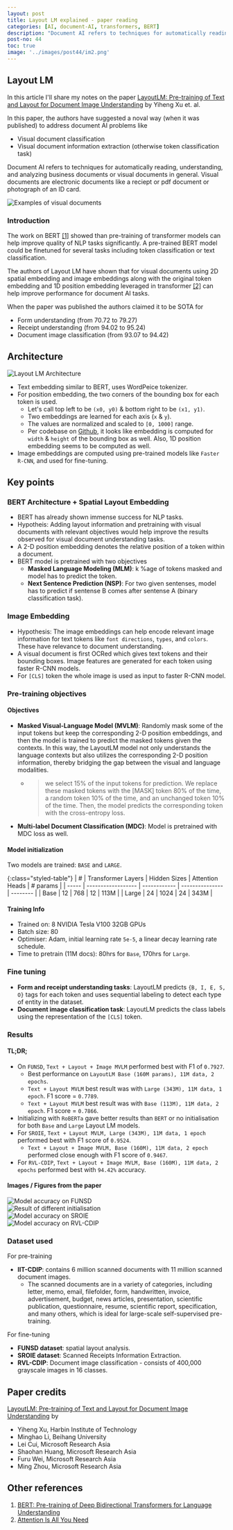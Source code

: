 ```yaml
---
layout: post
title: Layout LM explained - paper reading
categories: [AI, document-AI, transformers, BERT]
description: "Document AI refers to techniques for automatically reading, understanding, and analyzing business documents or visual documents in general. Visual documents are electronic documents like a reciept or pdf document or photograph of an ID card. In this article I will be sharing my notes on the paper - 'LayoutLM: Pre-training of Text and Layout for Document Image Understanding' by Yiheng Xu et. al. When the paper was published the authors claimed this to be SOTA on multiple Visual Document Understanding tasks."
post-no: 44
toc: true
image: '../images/post44/im2.png'
---
```


## Layout LM

In this article I'll share my notes on the paper [LayoutLM: Pre-training of Text and Layout for Document Image Understanding](https://arxiv.org/pdf/1912.13318.pdf) by Yiheng Xu et. al.

In this paper, the authors have suggested a noval way (when it was published) to address document AI problems like

-   Visual document classification
-   Visual document information extraction (otherwise token classification task)

Document AI refers to techniques for automatically reading, understanding, and analyzing business documents or visual documents in general. Visual documents are electronic documents like a reciept or pdf document or photograph of an ID card.

<div class="blog-image-container"><div class="image"><img src="https://blog.minhazav.dev/images/post44/im1.png" alt="Examples of visual documents"></div></div>


### Introduction
The work on BERT [[1]](https://arxiv.org/abs/1810.04805) showed than pre-training of transformer models can help improve quality of NLP tasks significantly. A pre-trained BERT model could be finetuned for several tasks including token classification or text classification.

The authors of Layout LM have shown that for visual documents using 2D spatial embedding and image embeddings along with the original token embedding and 1D position embedding leveraged in transformer [[2]](https://arxiv.org/abs/1706.03762) can help improve performance for document AI tasks.

When the paper was published the authors claimed it to be SOTA for 
-    Form understanding (from 70.72 to 79.27)
-    Receipt understanding (from 94.02 to 95.24)
-    Document image classification (from 93.07 to 94.42)

## Architecture

<div class="blog-image-container"><div class="image"><img src="https://blog.minhazav.dev/images/post44/im2.png" alt="Layout LM Architecture"></div></div>


-  Text embedding similar to BERT, uses WordPeice tokenizer.
-  For position embedding, the two corners of the bounding box for each token is used.
   - Let's call top left to be `(x0, y0)` & bottom right to be `(x1, y1)`.
   - Two embeddings are learned for each axis (`x` & `y`).
   - The values are normalized and scaled to `[0, 1000]` range.
   - Per codebase on [Github](https://github.com/microsoft/unilm/blob/master/layoutlm/deprecated/layoutlm/modeling/layoutlm.py#L73-L84), it looks like embedding is computed for `width` & `height` of the bounding box as well. Also, 1D position embedding seems to be computed as well.
-  Image embeddings are computed using pre-trained models like `Faster R-CNN`, and used for fine-tuning.


## Key points

### BERT Architecture + Spatial Layout Embedding

-   BERT has already shown immense success for NLP tasks.
-   Hypotheis: Adding layout information and pretraining with visual documents with relevant objectives would help improve the results observed for visual document understanding tasks.
-   A 2-D position embedding denotes the relative position of
a token within a document.
-   BERT model is pretrained with two objectives
    - **Masked Language Modeling (MLM)**: k %age of tokens masked and model has to predict the token.
    - **Next Sentence Prediction (NSP)**: For two given sentenses, model has to predict if sentense B comes after sentense A (binary classification task).

### Image Embedding

-  Hypothesis: The image embeddings can help encode relevant image information for text tokens like `font directions`, `types`, and `colors`. These have relevance to document understanding.
-  A visual document is first OCRed which gives text tokens and their bounding boxes. Image features are generated for each token using faster R-CNN models.
-  For `[CLS]` token the whole image is used as input to faster R-CNN model. 

### Pre-training objectives

#### Objectives

-   **Masked Visual-Language Model (MVLM)**: Randomly mask some of the input tokens but keep the corresponding 2-D position embeddings, and then the model is trained to predict the masked tokens given the contexts. In this way, the LayoutLM model not only understands the language contexts but also utilizes the corresponding 2-D position information, thereby bridging the gap between the visual and language modalities.
    -   > we select 15% of the input tokens for prediction. We replace these masked tokens with the [MASK] token 80% of the time, a random token 10% of the time, and an unchanged token 10% of the time. Then, the model predicts the corresponding token with the cross-entropy loss.

-   **Multi-label Document Classification (MDC)**: Model is pretrained with MDC loss as well.

#### Model initialization
Two models are trained: `BASE` and `LARGE`.

{:class="styled-table"}
| #     | Transformer Layers | Hidden Sizes | Attention Heads | # params |
| ----- | ------------------ | ------------ | --------------- | -------- |
| Base  | 12 | 768 | 12 | 113M |
| Large | 24 | 1024 | 24 | 343M |

#### Training Info
-   Trained on: 8 NVIDIA Tesla V100 32GB GPUs
-   Batch size: 80
-   Optimiser: Adam, initial learning rate `5e-5`, a linear decay learning rate schedule.
-   Time to pretrain (11M docs): 80hrs for `Base`, 170hrs for `Large`.


### Fine tuning
-   **Form and receipt understanding tasks**: LayoutLM predicts `{B, I, E, S, O}` tags for each token and uses sequential labeling to detect each type of entity in the dataset.
-   **Document image classification task**: LayoutLM predicts the class labels using the representation of the `[CLS]` token.

### Results

#### TL;DR;

-   On `FUNSD`, `Text + Layout + Image MVLM` performed best with F1 of `0.7927`.
    -  Best performance on `LayoutLM Base (160M params), 11M data, 2 epochs`.
    -  `Text + Layout MVLM` best result was with `Large (343M), 11M data, 1 epoch`. F1 score = `0.7789`.
    -  `Text + Layout MVLM` best result was with `Base (113M), 11M data, 2 epoch`. F1 score = `0.7866`.
-   Initializing with `RoBERTa` gave better results than `BERT` or no initialisation for both `Base` and `Large` Layout LM models.
-   For `SROIE`, `Text + Layout MVLM, Large (343M), 11M data, 1 epoch` performed best with F1 score of `0.9524`. 
    - `Text + Layout + Image MVLM, Base (160M), 11M data, 2 epoch` performed close enough with F1 score of `0.9467`.
-   For `RVL-CDIP`, `Text + Layout + Image MVLM, Base (160M), 11M data, 2 epochs` performed best with `94.42%` accuracy.


#### Images / Figures from the paper

<div class="blog-image-container"><div class="image"><img src="https://blog.minhazav.dev/images/post44/im3.png" alt="Model accuracy on FUNSD"></div></div>
<div class="blog-image-container"><div class="image"><img src="https://blog.minhazav.dev/images/post44/im4.png" alt="Result of different initialisation"></div></div>
<div class="blog-image-container"><div class="image"><img src="https://blog.minhazav.dev/images/post44/im5.png" alt="Model accuracy on SROIE"></div></div>
<div class="blog-image-container"><div class="image"><img src="https://blog.minhazav.dev/images/post44/im6.png" alt="Model accuracy on RVL-CDIP"></div></div>


### Dataset used

For pre-training

-   **IIT-CDIP**: contains 6 million scanned documents with 11 million scanned document images.
    -   The scanned documents are in a variety of categories, including letter, memo, email, filefolder, form, handwritten, invoice, advertisement, budget, news articles, presentation, scientific publication, questionnaire, resume, scientific report, specification, and many others, which is ideal for large-scale self-supervised pre-training.

For fine-tuning

-   **FUNSD dataset**: spatial layout analysis.
-   **SROIE dataset**: Scanned Receipts Information Extraction.
-   **RVL-CDIP**: Document image classification - consists of 400,000 grayscale images in 16 classes.

## Paper credits

[LayoutLM: Pre-training of Text and Layout for Document Image Understanding](https://arxiv.org/pdf/1912.13318.pdf) by

-   Yiheng Xu, Harbin Institute of Technology
-   Minghao Li, Beihang University
-   Lei Cui, Microsoft Research Asia
-   Shaohan Huang, Microsoft Research Asia
-   Furu Wei, Microsoft Research Asia
-   Ming Zhou, Microsoft Research Asia


## Other references

1.   [BERT: Pre-training of Deep Bidirectional Transformers for Language Understanding](https://arxiv.org/abs/1810.04805)
2.   [Attention Is All You Need](https://arxiv.org/abs/1706.03762)

<!-- 
## About me
I am an engineer who is working in the field of applied ML these days. I work on hybrid set of areas like image segmentation, document AI and 2D codes.

Thanks to great engineering progress, it's not feasible for anyone to dabble into fields like AI/ML which otherwise had high barrier to entry or was reserved to research.

In my day to day job I read several research papers (less than I would like to). These blog articles are my self notes on some of the relevant published papers. 
-->